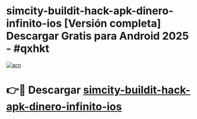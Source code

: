 # simcity-buildit-hack-apk-dinero-infinito-ios  [Versión completa] Descargar Gratis para Android 2025 - #qxhkt

[![acn](https://github.com/user-attachments/assets/0f9c940e-d8b0-45ae-aac7-cd30a18b3e1c)](https://apps.freeplayer.one?title=simcity-buildit-hack-apk-dinero-infinito-ios&ref=9F)

# 👉🔴 Descargar [simcity-buildit-hack-apk-dinero-infinito-ios](https://apps.freeplayer.one?title=simcity-buildit-hack-apk-dinero-infinito-ios&ref=9F)